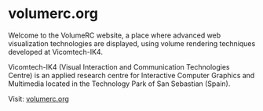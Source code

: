 volumerc.org
============

Welcome to the VolumeRC website, a place where advanced web visualization technologies are displayed, using volume rendering techniques developed at Vicomtech-IK4.

Vicomtech-IK4 (Visual Interaction and Communication Technologies Centre) is an applied research centre for Interactive Computer Graphics and Multimedia located in the Technology Park of San Sebastian (Spain).

Visit: [volumerc.org](http://www.volumerc.org)
